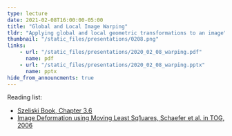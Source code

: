 ```yaml
---
type: lecture
date: 2021-02-08T16:00:00-05:00
title: "Global and Local Image Warping"
tldr: "Applying global and local geometric transformations to an image"
thumbnail: "/static_files/presentations/0208.png"
links:
    - url: "/static_files/presentations/2020_02_08_warping.pdf"
      name: pdf
    - url: "/static_files/presentations/2020_02_08_warping.pptx"
      name: pptx
hide_from_announcments: true
---
```


Reading list:
- [Szeliski Book, Chapter 3.6](https://szeliski.org/Book/)
- [Image Deformation using Moving Least Sq1uares, Schaefer et al. in TOG, 2006](https://dl.acm.org/doi/10.1145/1141911.1141920)

